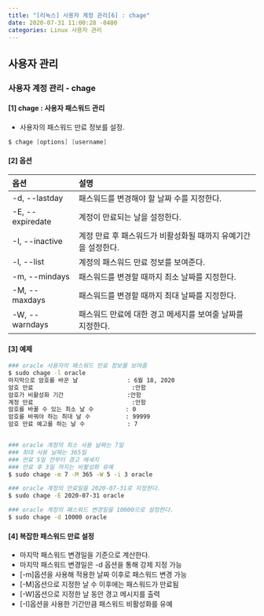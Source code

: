 ```yaml
---
title: "[리눅스] 사용자 계정 관리[6] : chage"
date: 2020-07-31 11:00:28 -0400
categories: Linux 사용자 관리
---
```


## 사용자 관리 

### 사용자 계정 관리 - chage

#### [1] chage : 사용자 패스워드 관리
- 사용자의 패스워드 만료 정보를 설정.

```s
$ chage [options] [username]
```

#### [2] 옵션

|옵션            |설명                                |
|:--------------|:-----------------------------------|
|-d, --lastday|패스워드를 변경해야 할 날짜 수를 지정한다.|
|-E, --expiredate|계정이 만료되는 날을 설정한다.|
|-I, --inactive|계정 만료 후 패스워드가 비활성화될 때까지 유예기간을 설정한다.|
|-l, --list|계정의 패스워드 만료 정보를 보여준다.|
|-m, --mindays|패스워드를 변경할 때까지 최소 날짜를 지정한다.|
|-M, --maxdays|패스워드를 변경할 때까지 최대 날짜를 지정한다.|
|-W, --warndays|패스워드 만료에 대한 경고 메세지를 보여줄 날짜를 지정한다.|


#### [3] 예제
```bash
### oracle 사용자의 패스워드 만료 정보를 보여줌
$ sudo chage -l oracle
마지막으로 암호를 바꾼 날              : 6월 18, 2020
암호 만료                            :안함
암호가 비활성화 기간                  :안함
계정 만료                            :안함
암호를 바꿀 수 있는 최소 날 수         : 0
암호를 바꿔야 하는 최대 날 수          : 99999
암호 만료 예고를 하는 날 수            : 7


### oracle 계정의 최소 사용 날짜는 7일
### 최대 사용 날짜는 365일
### 만료 5일 전부터 경고 메세지 
### 만료 후 3일 까지는 비활성화 유예
$ sudo chage -m 7 -M 365 -W 5 -i 3 oracle

### oracle 계정의 만료일을 2020-07-31로 지정한다.
$ sudo chage -E 2020-07-31 oracle

### oracle 계정의 패스워드 변경일을 10000으로 설정한다.
$ sudo chage -d 10000 oracle
```

#### [4] 복잡한 패스워드 만료 설정
- 마지막 패스워드 변경일을 기준으로 계산한다.
- 마지막 패스워드 변경일은 -d 옵션을 통해 강제 지정 가능
- [-m]옵션을 사용해 적용한 날짜 이후로 패스워드 변경 가능
- [-M]옵션으로 지정한 날 수 이후에는 패스워드가 만료됨
- [-W]옵션으로 지정한 날 동안 경고 메시지를 출력
- [-I]옵션을 사용한 기간만큼 패스워드 비활성화를 유예
